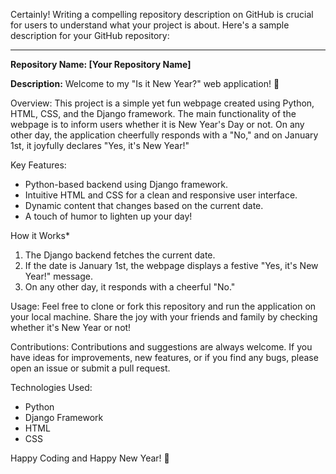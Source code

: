 Certainly! Writing a compelling repository description on GitHub is crucial for users to understand what your project is about. Here's a sample description for your GitHub repository:

---

**Repository Name: [Your Repository Name]**

**Description:**
Welcome to my "Is it New Year?" web application! 🎉

Overview:
This project is a simple yet fun webpage created using Python, HTML, CSS, and the Django framework. The main functionality of the webpage is to inform users whether it is New Year's Day or not. On any other day, the application cheerfully responds with a "No," and on January 1st, it joyfully declares "Yes, it's New Year!"

Key Features:
- Python-based backend using Django framework.
- Intuitive HTML and CSS for a clean and responsive user interface.
- Dynamic content that changes based on the current date.
- A touch of humor to lighten up your day!

How it Works*
1. The Django backend fetches the current date.
2. If the date is January 1st, the webpage displays a festive "Yes, it's New Year!" message.
3. On any other day, it responds with a cheerful "No."

Usage:
Feel free to clone or fork this repository and run the application on your local machine. Share the joy with your friends and family by checking whether it's New Year or not!

Contributions:
Contributions and suggestions are always welcome. If you have ideas for improvements, new features, or if you find any bugs, please open an issue or submit a pull request.

Technologies Used:
- Python
- Django Framework
- HTML
- CSS

Happy Coding and Happy New Year! 🎊


